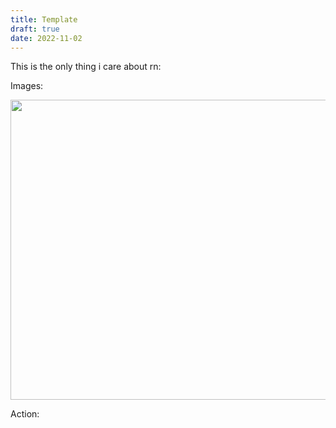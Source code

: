 ```yaml
---
title: Template
draft: true
date: 2022-11-02
---
```




This is the only thing i care about rn:

Images:

<script>
import Image from '$lib/Image.svelte'
import Action from '$lib/Action.svelte'
import Button from '$lib/Button.svelte'


</script>

<Image src="/img/present-720x.webp" srcset="/img/present-1440x.webp 2x" width="720" height="480" caption="Attention to the present moment." />

Action:





